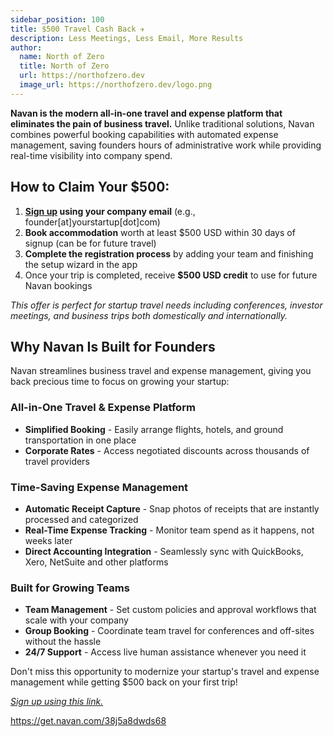 ```yaml
---
sidebar_position: 100
title: $500 Travel Cash Back ✈️
description: Less Meetings, Less Email, More Results
author:
  name: North of Zero
  title: North of Zero
  url: https://northofzero.dev
  image_url: https://northofzero.dev/logo.png
---
```


**Navan is the modern all-in-one travel and expense platform that eliminates the pain of business travel.** Unlike traditional solutions, Navan combines powerful booking capabilities with automated expense management, saving founders hours of administrative work while providing real-time visibility into company spend.

## How to Claim Your $500:

1. **[Sign up](https://get.navan.com/38j5a8dwds68) using your company email** (e.g., founder[at]yourstartup[dot]com)
2. **Book accommodation** worth at least $500 USD within 30 days of signup (can be for future travel)
3. **Complete the registration process** by adding your team and finishing the setup wizard in the app
4. Once your trip is completed, receive **$500 USD credit** to use for future Navan bookings

_This offer is perfect for startup travel needs including conferences, investor meetings, and business trips both domestically and internationally._

## Why Navan Is Built for Founders

Navan streamlines business travel and expense management, giving you back precious time to focus on growing your startup:

### All-in-One Travel & Expense Platform

- **Simplified Booking** - Easily arrange flights, hotels, and ground transportation in one place
- **Corporate Rates** - Access negotiated discounts across thousands of travel providers

### Time-Saving Expense Management

- **Automatic Receipt Capture** - Snap photos of receipts that are instantly processed and categorized
- **Real-Time Expense Tracking** - Monitor team spend as it happens, not weeks later
- **Direct Accounting Integration** - Seamlessly sync with QuickBooks, Xero, NetSuite and other platforms

### Built for Growing Teams

- **Team Management** - Set custom policies and approval workflows that scale with your company
- **Group Booking** - Coordinate team travel for conferences and off-sites without the hassle
- **24/7 Support** - Access live human assistance whenever you need it

Don't miss this opportunity to modernize your startup's travel and expense management while getting $500 back on your first trip!

[_Sign up using this link._](https://get.navan.com/38j5a8dwds68)

https://get.navan.com/38j5a8dwds68
